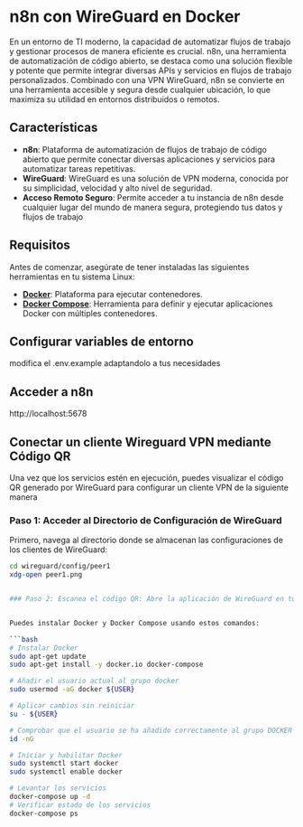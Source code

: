 # n8n con WireGuard en Docker

En un entorno de TI moderno, la capacidad de automatizar flujos de trabajo y gestionar procesos de manera eficiente es crucial. n8n, una herramienta de automatización de código abierto, se destaca como una solución flexible y potente que permite integrar diversas APIs y servicios en flujos de trabajo personalizados. Combinado con una VPN WireGuard, n8n se convierte en una herramienta accesible y segura desde cualquier ubicación, lo que maximiza su utilidad en entornos distribuidos o remotos.

## Características

- **n8n**: Plataforma de automatización de flujos de trabajo de código abierto que permite conectar diversas aplicaciones y servicios para automatizar tareas repetitivas.
- **WireGuard**: WireGuard es una solución de VPN moderna, conocida por su simplicidad, velocidad y alto nivel de seguridad.
- **Acceso Remoto Seguro**: Permite acceder a tu instancia de n8n desde cualquier lugar del mundo de manera segura, protegiendo tus datos y flujos de trabajo

## Requisitos

Antes de comenzar, asegúrate de tener instaladas las siguientes herramientas en tu sistema Linux:

- **[Docker](https://docs.docker.com/engine/install/)**: Plataforma para ejecutar contenedores.
- **[Docker Compose](https://docs.docker.com/compose/install/)**: Herramienta para definir y ejecutar aplicaciones Docker con múltiples contenedores.

## Configurar variables de entorno 
modifica el .env.example adaptandolo a tus necesidades

## Acceder a n8n
http://localhost:5678

## Conectar un cliente Wireguard VPN mediante Código QR
Una vez que los servicios estén en ejecución, puedes visualizar el código QR generado por WireGuard para configurar un cliente VPN de la siguiente manera

### Paso 1: Acceder al Directorio de Configuración de WireGuard
Primero, navega al directorio donde se almacenan las configuraciones de los clientes de WireGuard:

```bash
cd wireguard/config/peer1
xdg-open peer1.png


### Paso 2: Escanea el código QR: Abre la aplicación de WireGuard en tu dispositivo móvil (iOS o Android) y utiliza la función de escanear QR para agregar la configuración.


Puedes instalar Docker y Docker Compose usando estos comandos:

```bash
# Instalar Docker
sudo apt-get update
sudo apt-get install -y docker.io docker-compose

# Añadir el usuario actual al grupo docker
sudo usermod -aG docker ${USER}

# Aplicar cambios sin reiniciar
su - ${USER}

# Comprobar que el usuario se ha añadido correctamente al grupo DOCKER
id -nG

# Iniciar y habilitar Docker
sudo systemctl start docker
sudo systemctl enable docker

# Levantar los servicios
docker-compose up -d
# Verificar estado de los servicios
docker-compose ps 





